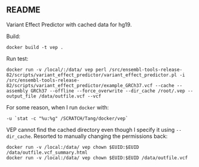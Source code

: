 ## README

Variant Effect Predictor with cached data for hg19.

Build:

~~~~{.bash}
docker build -t vep .
~~~~

Run test:

~~~~{.bash}
docker run -v /local/:/data/ vep perl /src/ensembl-tools-release-82/scripts/variant_effect_predictor/variant_effect_predictor.pl -i /src/ensembl-tools-release-82/scripts/variant_effect_predictor/example_GRCh37.vcf --cache --assembly GRCh37 --offline --force_overwrite --dir_cache /root/.vep --output_file /data/outfile.vcf --vcf
~~~~

For some reason, when I run `docker` with:

```
-u `stat -c "%u:%g" /SCRATCH/Tang/docker/vep`
```

VEP cannot find the cached directory even though I specify it using `--dir_cache`. Resorted to manually changing the permissions back:

~~~~{.bash}
docker run -v /local:/data/ vep chown $EUID:$EUID /data/outfile.vcf_summary.html
docker run -v /local:/data/ vep chown $EUID:$EUID /data/outfile.vcf
~~~~

